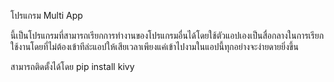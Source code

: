 โปรแกรม Multi App

นี้เป็นโปรแกรมที่สามารถเรียกการทำงานของโปรแกรมอื่นได้โดยใช้ตัวแอปเองเป็นสื่อกลางในการเรียกใช้งานโดยที่ไม่ต้องเข้าทีล่ะแอปให้เสียเวลาเพียงแค่เข้าไปงามในแอปนี้ทุกอย่างจะง่ายดายยิ่งขึ้น

สามารถติดตั้งได้โดย pip install kivy